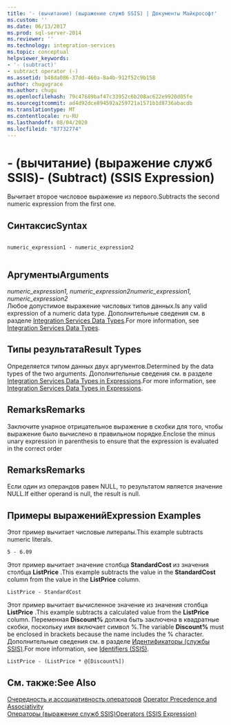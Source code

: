 ```yaml
---
title: '- (вычитание) (выражение служб SSIS) | Документы Майкрософт'
ms.custom: ''
ms.date: 06/13/2017
ms.prod: sql-server-2014
ms.reviewer: ''
ms.technology: integration-services
ms.topic: conceptual
helpviewer_keywords:
- '- (subtract)'
- subtract operator (-)
ms.assetid: b48da086-37dd-460a-8a4b-912f52c9b158
author: chugugrace
ms.author: chugu
ms.openlocfilehash: 79c47689baf47c33952c6b208ac622e9920d05fe
ms.sourcegitcommit: ad4d92dce894592a259721a1571b1d8736abacdb
ms.translationtype: MT
ms.contentlocale: ru-RU
ms.lasthandoff: 08/04/2020
ms.locfileid: "87732774"
---
```

# <a name="--subtract-ssis-expression"></a><span data-ttu-id="3a649-102">- (вычитание) (выражение служб SSIS)</span><span class="sxs-lookup"><span data-stu-id="3a649-102">- (Subtract) (SSIS Expression)</span></span>
  <span data-ttu-id="3a649-103">Вычитает второе числовое выражение из первого.</span><span class="sxs-lookup"><span data-stu-id="3a649-103">Subtracts the second numeric expression from the first one.</span></span>  
  
## <a name="syntax"></a><span data-ttu-id="3a649-104">Синтаксис</span><span class="sxs-lookup"><span data-stu-id="3a649-104">Syntax</span></span>  
  
```  
  
numeric_expression1 - numeric_expression2  
  
```  
  
## <a name="arguments"></a><span data-ttu-id="3a649-105">Аргументы</span><span class="sxs-lookup"><span data-stu-id="3a649-105">Arguments</span></span>  
 <span data-ttu-id="3a649-106">*numeric_expression1, numeric_expression2*</span><span class="sxs-lookup"><span data-stu-id="3a649-106">*numeric_expression1, numeric_expression2*</span></span>  
 <span data-ttu-id="3a649-107">Любое допустимое выражение числовых типов данных.</span><span class="sxs-lookup"><span data-stu-id="3a649-107">Is any valid expression of a numeric data type.</span></span> <span data-ttu-id="3a649-108">Дополнительные сведения см. в разделе [Integration Services Data Types](../data-flow/integration-services-data-types.md).</span><span class="sxs-lookup"><span data-stu-id="3a649-108">For more information, see [Integration Services Data Types](../data-flow/integration-services-data-types.md).</span></span>  
  
## <a name="result-types"></a><span data-ttu-id="3a649-109">Типы результата</span><span class="sxs-lookup"><span data-stu-id="3a649-109">Result Types</span></span>  
 <span data-ttu-id="3a649-110">Определяется типом данных двух аргументов.</span><span class="sxs-lookup"><span data-stu-id="3a649-110">Determined by the data types of the two arguments.</span></span> <span data-ttu-id="3a649-111">Дополнительные сведения см. в разделе [Integration Services Data Types in Expressions](integration-services-data-types-in-expressions.md).</span><span class="sxs-lookup"><span data-stu-id="3a649-111">For more information, see [Integration Services Data Types in Expressions](integration-services-data-types-in-expressions.md).</span></span>  
  
## <a name="remarks"></a><span data-ttu-id="3a649-112">Remarks</span><span class="sxs-lookup"><span data-stu-id="3a649-112">Remarks</span></span>  
 <span data-ttu-id="3a649-113">Заключите унарное отрицательное выражение в скобки для того, чтобы выражение было вычислено в правильном порядке.</span><span class="sxs-lookup"><span data-stu-id="3a649-113">Enclose the minus unary expression in parenthesis to ensure that the expression is evaluated in the correct order</span></span>  
  
## <a name="remarks"></a><span data-ttu-id="3a649-114">Remarks</span><span class="sxs-lookup"><span data-stu-id="3a649-114">Remarks</span></span>  
 <span data-ttu-id="3a649-115">Если один из операндов равен NULL, то результатом является значение NULL.</span><span class="sxs-lookup"><span data-stu-id="3a649-115">If either operand is null, the result is null.</span></span>  
  
## <a name="expression-examples"></a><span data-ttu-id="3a649-116">Примеры выражений</span><span class="sxs-lookup"><span data-stu-id="3a649-116">Expression Examples</span></span>  
 <span data-ttu-id="3a649-117">Этот пример вычитает числовые литералы.</span><span class="sxs-lookup"><span data-stu-id="3a649-117">This example subtracts numeric literals.</span></span>  
  
```  
5 - 6.09  
```  
  
 <span data-ttu-id="3a649-118">Этот пример вычитает значение столбца **StandardCost** из значения столбца **ListPrice** .</span><span class="sxs-lookup"><span data-stu-id="3a649-118">This example subtracts the value in the **StandardCost** column from the value in the **ListPrice** column.</span></span>  
  
```  
ListPrice - StandardCost  
```  
  
 <span data-ttu-id="3a649-119">Этот пример вычитает вычисленное значение из значения столбца **ListPrice** .</span><span class="sxs-lookup"><span data-stu-id="3a649-119">This example subtracts a calculated value from the **ListPrice** column.</span></span> <span data-ttu-id="3a649-120">Переменная **Discount%** должна быть заключена в квадратные скобки, поскольку имя включает символ %.</span><span class="sxs-lookup"><span data-stu-id="3a649-120">The variable **Discount%** must be enclosed in brackets because the name includes the % character.</span></span> <span data-ttu-id="3a649-121">Дополнительные сведения см. в разделе [Идентификаторы (службы SSIS)](identifiers-ssis.md).</span><span class="sxs-lookup"><span data-stu-id="3a649-121">For more information, see [Identifiers &#40;SSIS&#41;](identifiers-ssis.md).</span></span>  
  
```  
ListPrice - (ListPrice * @[Discount%])  
```  
  
## <a name="see-also"></a><span data-ttu-id="3a649-122">См. также:</span><span class="sxs-lookup"><span data-stu-id="3a649-122">See Also</span></span>  
 <span data-ttu-id="3a649-123">[Очередность и ассоциативность операторов](operator-precedence-and-associativity.md) </span><span class="sxs-lookup"><span data-stu-id="3a649-123">[Operator Precedence and Associativity](operator-precedence-and-associativity.md) </span></span>  
 [<span data-ttu-id="3a649-124">Операторы (выражение служб SSIS)</span><span class="sxs-lookup"><span data-stu-id="3a649-124">Operators &#40;SSIS Expression&#41;</span></span>](operators-ssis-expression.md)  
  
  
